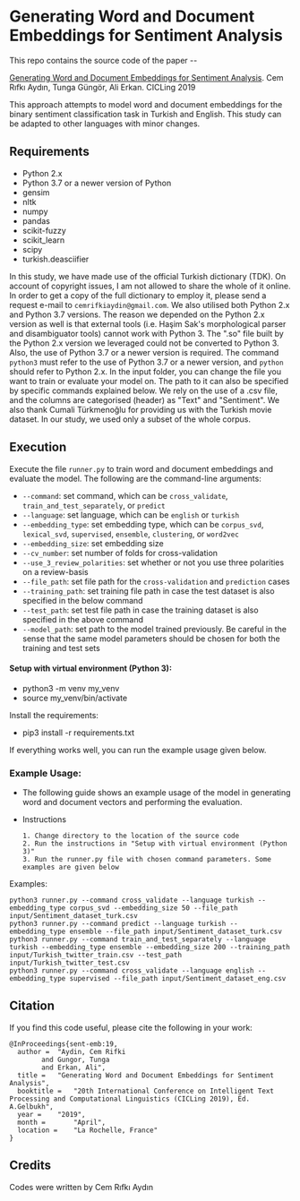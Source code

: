 # Generating Word and Document Embeddings for Sentiment Analysis
This repo contains the source code of the paper --

[Generating Word and Document Embeddings for Sentiment Analysis](https://www.google.com/url?sa=t&rct=j&q=&esrc=s&source=web&cd=&ved=2ahUKEwiK8bSAotDsAhXyh4sKHSrZB-EQFjABegQIARAC&url=https%3A%2F%2Fwww.cmpe.boun.edu.tr%2F~gungort%2Fpapers%2FGenerating%2520Word%2520and%2520Document%2520Embeddings%2520for%2520Sentiment%2520Analysis.pdf&usg=AOvVaw3KaXHe7J0caSq1QdTsUcVU).
Cem Rıfkı Aydın, Tunga Güngör, Ali Erkan. CICLing 2019

This approach attempts to model word and document embeddings for the binary sentiment classification task in Turkish and English. This study can be adapted to other languages with minor changes.

## Requirements

- Python 2.x
- Python 3.7 or a newer version of Python
- gensim
- nltk
- numpy
- pandas
- scikit-fuzzy
- scikit_learn
- scipy
- turkish.deasciifier

In this study, we have made use of the official Turkish dictionary (TDK). On account of copyright issues, I am not allowed to share the whole of it online. In order to get a copy of the full dictionary to employ it, please send a request e-mail to `cemrifkiaydin@gmail.com`. 
We also utilised both Python 2.x and Python 3.7 versions. The reason we depended on the Python 2.x version as well is that external tools (i.e. Haşim Sak's morphological parser and disambiguator tools) cannot work with Python 3. The ".so" file built by the Python 2.x version we leveraged could not be converted to Python 3. Also, the use of Python 3.7 or a newer version is required. The command `python3` must refer to the use of Python 3.7 or a newer version, and `python` should refer to Python 2.x. In the input folder, you can change the file you want to train or evaluate your model on. The path to it can also be specified by specific commands explained below. We rely on the use of a .csv file, and the columns are categorised (header) as "Text" and "Sentiment". 
We also thank Cumali Türkmenoğlu for providing us with the Turkish movie dataset. In our study, we used only a subset of the whole corpus.

## Execution

Execute the file `runner.py` to train word and document embeddings and evaluate the model.
The following are the command-line arguments:
- `--command`: set command, which can be `cross_validate`, `train_and_test_separately`, or `predict`
- `--language`: set language, which can be `english` or `turkish`
- `--embedding_type`: set embedding type, which can be `corpus_svd`, `lexical_svd`, `supervised`, `ensemble`, `clustering`, or `word2vec`
- `--embedding_size`: set embedding size
- `--cv_number`: set number of folds for cross-validation
- `--use_3_review_polarities`: set whether or not you use three polarities on a review-basis
- `--file_path`: set file path for the `cross-validation` and `prediction` cases
- `--training_path`: set training file path in case the test dataset is also specified in the below command
- `--test_path`: set test file path in case the training dataset is also specified in the above command
- `--model_path`: set path to the model trained previously. Be careful in the sense that the same model parameters should be chosen for both the training and test sets

#### Setup with virtual environment (Python 3):
-  python3 -m venv my_venv
-  source my_venv/bin/activate

Install the requirements:
-  pip3 install -r requirements.txt

If everything works well, you can run the example usage given below.

### Example Usage:
- The following guide shows an example usage of the model in generating word and document vectors and performing the evaluation.
- Instructions
      
      1. Change directory to the location of the source code
      2. Run the instructions in "Setup with virtual environment (Python 3)"
      3. Run the runner.py file with chosen command parameters. Some examples are given below

Examples:
```
python3 runner.py --command cross_validate --language turkish --embedding_type corpus_svd --embedding_size 50 --file_path input/Sentiment_dataset_turk.csv
python3 runner.py --command predict --language turkish --embedding_type ensemble --file_path input/Sentiment_dataset_turk.csv
python3 runner.py --command train_and_test_separately --language turkish --embedding_type ensemble --embedding_size 200 --training_path input/Turkish_twitter_train.csv --test_path input/Turkish_twitter_test.csv
python3 runner.py --command cross_validate --language english --embedding_type supervised --file_path input/Sentiment_dataset_eng.csv
```
## Citation
If you find this code useful, please cite the following in your work:
```
@InProceedings{sent-emb:19,
  author = 	"Aydin, Cem Rifki
		and Gungor, Tunga
		and Erkan, Ali",
  title = 	"Generating Word and Document Embeddings for Sentiment Analysis",
  booktitle = 	"20th International Conference on Intelligent Text Processing and Computational Linguistics (CICLing 2019), Ed. A.Gelbukh",
  year = 	"2019",
  month =       "April",
  location = 	"La Rochelle, France"
}
```
## Credits
Codes were written by Cem Rıfkı Aydın
